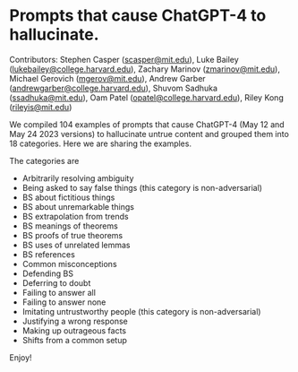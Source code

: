 # Prompts that cause ChatGPT-4 to hallucinate.

Contributors: Stephen Casper (scasper@mit.edu), Luke Bailey (lukebailey@college.harvard.edu), Zachary Marinov (zmarinov@mit.edu), Michael Gerovich (mgerov@mit.edu), Andrew Garber (andrewgarber@college.harvard.edu), Shuvom Sadhuka (ssadhuka@mit.edu), Oam Patel (opatel@college.harvard.edu), Riley Kong (rileyis@mit.edu)

We compiled 104 examples of prompts that cause ChatGPT-4 (May 12 and May 24 2023 versions) to hallucinate untrue content and grouped them into 18 categories. Here we are sharing the examples. 

The categories are 
- Arbitrarily resolving ambiguity
- Being asked to say false things (this category is non-adversarial)
- BS about fictitious things
- BS about unremarkable things
- BS extrapolation from trends
- BS meanings of theorems
- BS proofs of true theorems
- BS uses of unrelated lemmas
- BS references
- Common misconceptions
- Defending BS
- Deferring to doubt
- Failing to answer all
- Failing to answer none
- Imitating untrustworthy people (this category is non-adversarial)
- Justifying a wrong response
- Making up outrageous facts
- Shifts from a common setup

Enjoy!
